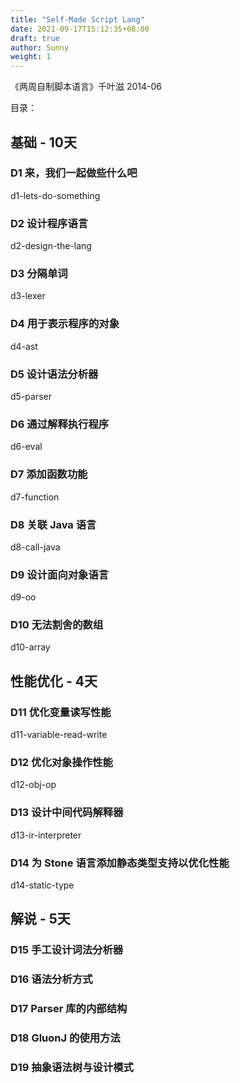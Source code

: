 ```yaml
---
title: "Self-Made Script Lang"
date: 2021-09-17T15:12:35+08:00
draft: true
author: Sunny
weight: 1
---
```


《两周自制脚本语言》千叶滋 2014-06

目录：

## 基础 - 10天

### D1 来，我们一起做些什么吧

d1-lets-do-something

### D2 设计程序语言

d2-design-the-lang

### D3 分隔单词

d3-lexer

### D4 用于表示程序的对象

d4-ast

### D5 设计语法分析器

d5-parser

### D6 通过解释执行程序

d6-eval

### D7 添加函数功能

d7-function

### D8 关联 Java 语言

d8-call-java

### D9 设计面向对象语言

d9-oo

### D10 无法割舍的数组

d10-array

## 性能优化 - 4天

### D11 优化变量读写性能

d11-variable-read-write

### D12 优化对象操作性能

d12-obj-op

### D13 设计中间代码解释器

d13-ir-interpreter

### D14 为 Stone 语言添加静态类型支持以优化性能

d14-static-type

## 解说 - 5天

### D15 手工设计词法分析器

### D16 语法分析方式

### D17 Parser 库的内部结构

### D18 GluonJ 的使用方法

### D19 抽象语法树与设计模式

